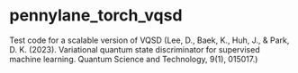 # pennylane_torch_vqsd
Test code for a scalable version of VQSD (Lee, D., Baek, K., Huh, J., &amp; Park, D. K. (2023). Variational quantum state discriminator for supervised machine learning. Quantum Science and Technology, 9(1), 015017.)
